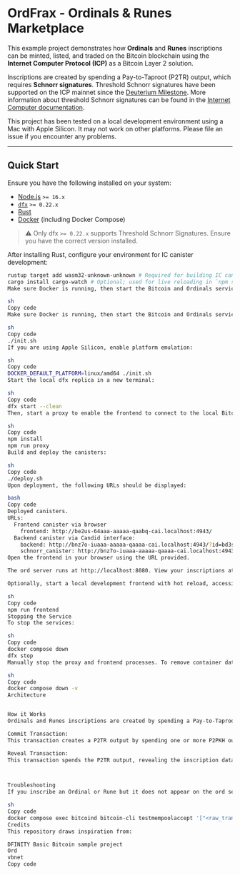 # OrdFrax - Ordinals & Runes Marketplace

This example project demonstrates how **Ordinals** and **Runes** inscriptions can be minted, listed, and traded on the Bitcoin blockchain using the **Internet Computer Protocol (ICP)** as a Bitcoin Layer 2 solution. 

Inscriptions are created by spending a Pay-to-Taproot (P2TR) output, which requires **Schnorr signatures**. Threshold Schnorr signatures have been supported on the ICP mainnet since the [Deuterium Milestone](https://x.com/dfinity/status/1823341406254985448). More information about threshold Schnorr signatures can be found in the [Internet Computer documentation](https://internetcomputer.org/docs/current/developer-docs/smart-contracts/signatures/signing-messages-t-schnorr).

This project has been tested on a local development environment using a Mac with Apple Silicon. It may not work on other platforms. Please file an issue if you encounter any problems.

---

## Quick Start

Ensure you have the following installed on your system:

- [Node.js](https://nodejs.org/en/) `>= 16.x`
- [`dfx`](https://internetcomputer.org/docs/current/developer-docs/build/install-upgrade-remove) `>= 0.22.x`
- [Rust](https://www.rust-lang.org/tools/install)
- [Docker](https://docs.docker.com/get-docker/) (including Docker Compose)

> ⚠️ Only dfx `>= 0.22.x` supports Threshold Schnorr Signatures. Ensure you have the correct version installed.

After installing Rust, configure your environment for IC canister development:

```sh
rustup target add wasm32-unknown-unknown # Required for building IC canisters
cargo install cargo-watch # Optional; used for live reloading in `npm start`
Make sure Docker is running, then start the Bitcoin and Ordinals services by running:

sh
Copy code
Make sure Docker is running, then start the Bitcoin and Ordinals services by running:

sh
Copy code
./init.sh
If you are using Apple Silicon, enable platform emulation:

sh
Copy code
DOCKER_DEFAULT_PLATFORM=linux/amd64 ./init.sh
Start the local dfx replica in a new terminal:

sh
Copy code
dfx start --clean
Then, start a proxy to enable the frontend to connect to the local Bitcoin RPC server:

sh
Copy code
npm install
npm run proxy
Build and deploy the canisters:

sh
Copy code
./deploy.sh
Upon deployment, the following URLs should be displayed:

bash
Copy code
Deployed canisters.
URLs:
  Frontend canister via browser
    frontend: http://be2us-64aaa-aaaaa-qaabq-cai.localhost:4943/
  Backend canister via Candid interface:
    backend: http://bnz7o-iuaaa-aaaaa-qaaaa-cai.localhost:4943/?id=bd3sg-teaaa-aaaaa-qaaba-cai
    schnorr_canister: http://bnz7o-iuaaa-aaaaa-qaaaa-cai.localhost:4943/?id=6fwhw-fyaaa-aaaap-qb7ua-cai
Open the frontend in your browser using the URL provided.

The ord server runs at http://localhost:8080. View your inscriptions at http://localhost:8080/inscriptions.

Optionally, start a local development frontend with hot reload, accessible at http://localhost:3000, by running:

sh
Copy code
npm run frontend
Stopping the Service
To stop the services:

sh
Copy code
docker compose down
dfx stop
Manually stop the proxy and frontend processes. To remove container data, use:

sh
Copy code
docker compose down -v
Architecture


How it Works
Ordinals and Runes inscriptions are created by spending a Pay-to-Taproot (P2TR) output. This process involves two Bitcoin transactions:

Commit Transaction:
This transaction creates a P2TR output by spending one or more P2PKH outputs controlled by the inscription canister via ECDSA signatures. It commits to a reveal script containing the inscription data.

Reveal Transaction:
This transaction spends the P2TR output, revealing the inscription data through the reveal script and a Schnorr signature. A new output is created, associating the inscription with the destination address.



Troubleshooting
If you inscribe an Ordinal or Rune but it does not appear on the ord server, check the Bitcoin transaction logs in the dfx terminal. Locate the raw transaction data for the reveal transaction and use the testmempoolaccept command to check for issues:

sh
Copy code
docker compose exec bitcoind bitcoin-cli testmempoolaccept '["<raw_transaction_hex>"]'
Credits
This repository draws inspiration from:

DFINITY Basic Bitcoin sample project
Ord
vbnet
Copy code

